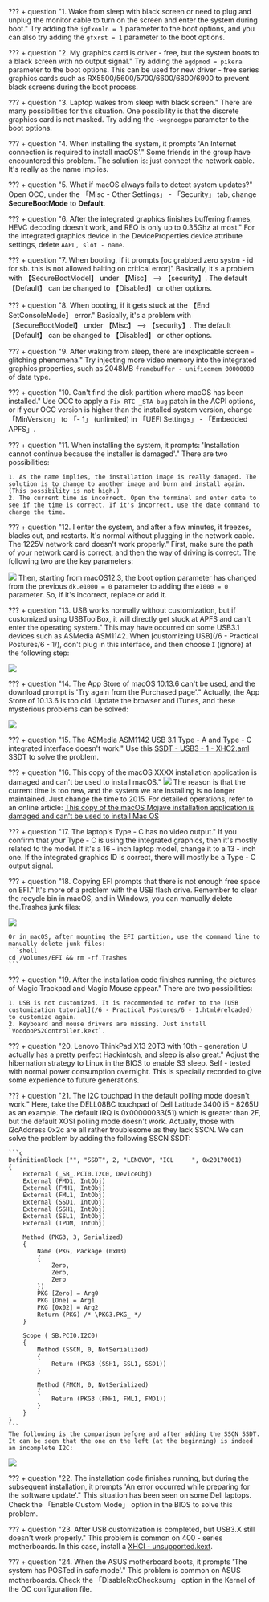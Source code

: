 ??? + question "1. Wake from sleep with black screen or need to plug and unplug the monitor cable to turn on the screen and enter the system during boot."
    Try adding the `igfxonln = 1` parameter to the boot options, and you can also try adding the `gfxrst = 1` parameter to the boot options.

??? + question "2. My graphics card is driver - free, but the system boots to a black screen with no output signal."
    Try adding the `agdpmod = pikera` parameter to the boot options. This can be used for new driver - free series graphics cards such as RX5500/5600/5700/6600/6800/6900 to prevent black screens during the boot process.

??? + question "3. Laptop wakes from sleep with black screen."
    There are many possibilities for this situation. One possibility is that the discrete graphics card is not masked. Try adding the `-wegnoegpu` parameter to the boot options.

??? + question "4. When installing the system, it prompts 'An Internet connection is required to install macOS'."
    Some friends in the group have encountered this problem. The solution is: just connect the network cable. It's really as the name implies.

??? + question "5. What if macOS always fails to detect system updates?"
    Open OCC, under the 「Misc - Other Settings」 - 「Security」 tab, change **SecureBootMode** to **Default**.

??? + question "6. After the integrated graphics finishes buffering frames, HEVC decoding doesn't work, and REQ is only up to 0.35Ghz at most."
    For the integrated graphics device in the DeviceProperties device attribute settings, delete `AAPL, slot - name`.

??? + question "7. When booting, if it prompts [oc grabbed zero systm - id for sb. this is not allowed halting on critlcal error]"
    Basically, it's a problem with 【SecureBootModel】 under 【Misc】 --> 【security】. The default 【Default】 can be changed to 【Disabled】 or other options.

??? + question "8. When booting, if it gets stuck at the 【End SetConsoleMode】 error."
    Basically, it's a problem with 【SecureBootModel】 under 【Misc】 --> 【security】. The default 【Default】 can be changed to 【Disabled】 or other options.

??? + question "9. After waking from sleep, there are inexplicable screen - glitching phenomena."
    Try injecting more video memory into the integrated graphics properties, such as 2048MB `framebuffer - unifiedmem 00000080` of data type.

??? + question "10. Can't find the disk partition where macOS has been installed."
    Use OCC to apply a `Fix RTC _STA bug` patch in the ACPI options, or if your OCC version is higher than the installed system version, change 「MinVersion」 to 「- 1」 (unlimited) in 「UEFI Settings」 - 「Embedded APFS」.

??? + question "11. When installing the system, it prompts: 'Installation cannot continue because the installer is damaged'."
    There are two possibilities:

    1. As the name implies, the installation image is really damaged. The solution is to change to another image and burn and install again. (This possibility is not high.)
    2. The current time is incorrect. Open the terminal and enter date to see if the time is correct. If it's incorrect, use the date command to change the time.

??? + question "12. I enter the system, and after a few minutes, it freezes, blacks out, and restarts. It's normal without plugging in the network cable. The 1225V network card doesn't work properly."
    First, make sure the path of your network card is correct, and then the way of driving is correct. The following two are the key parameters: 

   ![](https://seanchang.github.io/picx-images-hosting/20241109/xuanyuan.me-165407829091.webp) 
    Then, starting from macOS12.3, the boot option parameter has changed from the previous `dk.e1000 = 0` parameter to adding the `e1000 = 0` parameter. So, if it's incorrect, replace or add it.

??? + question "13. USB works normally without customization, but if customized using USBToolBox, it will directly get stuck at APFS and can't enter the operating system."
    This may have occurred on some USB3.1 devices such as ASMedia ASM1142. When [customizing USB](/6 - Practical Postures/6 - 1/), don't plug in this interface, and then choose `I` (ignore) at the following step:

   ![](https://seanchang.github.io/picx-images-hosting/20241109/xuanyuan.me-16494854148280.webp)

??? + question "14. The App Store of macOS 10.13.6 can't be used, and the download prompt is 'Try again from the Purchased page'."
    Actually, the App Store of 10.13.6 is too old. Update the browser and iTunes, and these mysterious problems can be solved:

   ![](https://seanchang.github.io/picx-images-hosting/20241109/xuanyuan.me-1649485644685.webp)

??? + question "15. The ASMedia ASM1142 USB 3.1 Type - A and Type - C integrated interface doesn't work."
    Use this [SSDT - USB3 - 1 - XHC2.aml](https://sqlsec.lanzoub.com/iWZDt02w295g) SSDT to solve the problem.

??? + question "16. This copy of the macOS XXXX installation application is damaged and can't be used to install macOS."
   ![](https://seanchang.github.io/picx-images-hosting/20241109/xuanyuan.me-16494864391246.webp)
    The reason is that the current time is too new, and the system we are installing is no longer maintained. Just change the time to 2015. For detailed operations, refer to an online article: [This copy of the macOS Mojave installation application is damaged and can't be used to install Mac OS](https://zhuanlan.zhihu.com/p/88597219)

??? + question "17. The laptop's Type - C has no video output."
    If you confirm that your Type - C is using the integrated graphics, then it's mostly related to the model. If it's a 16 - inch laptop model, change it to a 13 - inch one. If the integrated graphics ID is correct, there will mostly be a Type - C output signal.

??? + question "18. Copying EFI prompts that there is not enough free space on EFI."
    It's more of a problem with the USB flash drive. Remember to clear the recycle bin in macOS, and in Windows, you can manually delete the.Trashes junk files:

   ![](https://seanchang.github.io/picx-images-hosting/20241109/xuanyuan.me-16495143059696.webp)

    Or in macOS, after mounting the EFI partition, use the command line to manually delete junk files:
    ```shell
    cd /Volumes/EFI && rm -rf.Trashes 
    ```

??? + question "19. After the installation code finishes running, the pictures of Magic Trackpad and Magic Mouse appear."
    There are two possibilities:

    1. USB is not customized. It is recommended to refer to the [USB customization tutorial](/6 - Practical Postures/6 - 1.html#reloaded) to customize again.
    2. Keyboard and mouse drivers are missing. Just install `VoodooPS2Controller.kext`.

??? + question "20. Lenovo ThinkPad X13 20T3 with 10th - generation U actually has a pretty perfect Hackintosh, and sleep is also great."
    Adjust the hibernation strategy to Linux in the BIOS to enable S3 sleep. Self - tested with normal power consumption overnight. This is specially recorded to give some experience to future generations.

??? + question "21. The I2C touchpad in the default polling mode doesn't work."
    Here, take the DELL08BC touchpad of Dell Latitude 3400 i5 - 8265U as an example. The default IRQ is 0x00000033(51) which is greater than 2F, but the default XOSI polling mode doesn't work. Actually, those with i2cAddress 0x2c are all rather troublesome as they lack SSCN. We can solve the problem by adding the following SSCN SSDT:

    ```c
    DefinitionBlock ("", "SSDT", 2, "LENOVO", "ICL     ", 0x20170001)
    {
        External (_SB_.PCI0.I2C0, DeviceObj)
        External (FMD1, IntObj)
        External (FMH1, IntObj)
        External (FML1, IntObj)
        External (SSD1, IntObj)
        External (SSH1, IntObj)
        External (SSL1, IntObj)
        External (TPDM, IntObj)

        Method (PKG3, 3, Serialized)
        {
            Name (PKG, Package (0x03)
            {
                Zero, 
                Zero, 
                Zero
            })
            PKG [Zero] = Arg0
            PKG [One] = Arg1
            PKG [0x02] = Arg2
            Return (PKG) /* \PKG3.PKG_ */
        }

        Scope (_SB.PCI0.I2C0)
        {
            Method (SSCN, 0, NotSerialized)
            {
                Return (PKG3 (SSH1, SSL1, SSD1))
            }

            Method (FMCN, 0, NotSerialized)
            {
                Return (PKG3 (FMH1, FML1, FMD1))
            }
        }
    }
    ```
    The following is the comparison before and after adding the SSCN SSDT. It can be seen that the one on the left (at the beginning) is indeed an incomplete I2C:

   ![](https://seanchang.github.io/picx-images-hosting/20241109/xuanyuan.me-16513709163816.webp)

??? + question "22. The installation code finishes running, but during the subsequent installation, it prompts 'An error occurred while preparing for the software update'."
    This situation has been seen on some Dell laptops. Check the 「Enable Custom Mode」 option in the BIOS to solve this problem.

??? + question "23. After USB customization is completed, but USB3.X still doesn't work properly."
    This problem is common on 400 - series motherboards. In this case, install a [XHCI - unsupported.kext](https://sqlsec.lanzoub.com/i8CUI046dufe).

??? + question "24. When the ASUS motherboard boots, it prompts 'The system has POSTed in safe mode'."
    This problem is common on ASUS motherboards. Check the 「DisableRtcChecksum」 option in the Kernel of the OC configuration file.